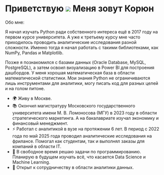 Приветствую ![](https://user-images.githubusercontent.com/18350557/176309783-0785949b-9127-417c-8b55-ab5a4333674e.gif) Меня зовут Корюн
=======================================================================================================================================

Обо мне:

Я начал изучать Python ради собственного интереса ещё в 2017 году на первом курсе университета. А уже к третьему курсу мне часто приходилось проводить аналитические исследования разной сложности. Именно тогда я начал работать с такими библиотеками, как NumPy, Pandas и Matplotlib. 

Позже я познакомился с базами данных (Oracle Database, MySQL, PostgreSQL), а затем освоил визуализацию в Power BI для построения дашбордов. У меня хорошая математическая база в области математической статистики. Мои знания Python не ограничиваются лишь инструментами для аналитики, могу писать код для разных целей и на голом питоне.

* 🌍  Живу в Москве.
* 📚  Окончил магистратуру Московского государственного университета имени М. В. Ломоносова (МГУ) в 2023 году в области стратегического маркетинга. А на бакалавриате изучал экономику и финансовый менеджмент.
* ⚡  Работал с аналитикой в вузе на протяжении 6 лет. В период с 2022 года по май 2025 года проводил аналитические исследования на фрилансе. Помогал как студентам, так и выполнял заказы для компаний в области IT.
* 🧠  В свободное время решаю задачи по программированию. Планирую в будущем изучать всё, что касается Data Science и Machine Learning.
* 🤝  Открыт к сотрудничеству в области аналитики данных.


